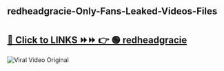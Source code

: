 
 ## redheadgracie-Only-Fans-Leaked-Videos-Files

# <h2><a href="https://mediaupload.pro?redheadgracie">🔗 Click to LINKS ⏩⏩ 👉 🟢 redheadgracie </a></h2>

<a href="https://mediaupload.pro?redheadgracie" rel="nofollow" data-target="animated-image.originalLink"><img src="https://i.ibb.co.com/xMMVF88/686577567.gif" alt="Viral Video Original" style="max-width: 100%; display: inline-block;" data-target="animated-image.originalImage"></a>